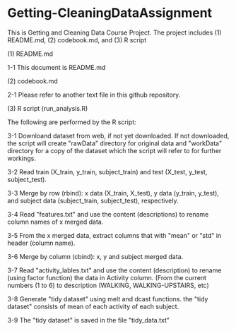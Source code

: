 # Getting-CleaningDataAssignment

This is Getting and Cleaning Data Course Project. The project includes (1) README.md, (2) codebook.md, and (3) R script

(1) README.md

1-1 This document is README.md

(2) codebook.md

2-1 Please refer to another text file in this github repository.

(3) R script (run_analysis.R)

The following are performed by the R script:

3-1 Downloand dataset from web, if not yet downloaded. If not downloaded, the script will create "rawData" directory for original data and "workData" directory for a copy of the dataset which the script will refer to for further workings.

3-2 Read train (X_train, y_train, subject_train) and test (X_test, y_test, subject_test).

3-3 Merge by row (rbind): x data (X_train, X_test), y data (y_train, y_test), and subject data (subject_train, subject_test), respectively.

3-4 Read "features.txt" and use the content (descriptions) to rename column names of x merged data.

3-5 From the x merged data, extract columns that with "mean" or "std" in header (column name).

3-6 Merge by column (cbind): x, y and subject merged data.

3-7 Read "activity_lables.txt" and use the content (description) to rename (using factor function) the data in Activity column. (From the current numbers (1 to 6) to description (WALKING, WALKING-UPSTAIRS, etc) 

3-8 Generate "tidy dataset" using melt and dcast functions. the "tidy dataset" consists of mean of each activity of each subject.

3-9 The "tidy dataset" is saved in the file "tidy_data.txt"